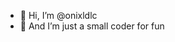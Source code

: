- 👋 Hi, I’m @onixldlc
- 👀 And I’m just a small coder for fun

<!---
onixldlc/onixldlc is a ✨ special ✨ repository because its `README.md` (this file) appears on your GitHub profile.
You can click the Preview link to take a look at your changes.
--->
